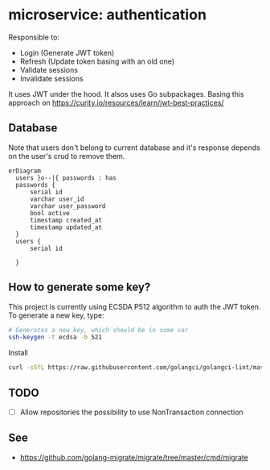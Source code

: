# microservice: authentication

Responsible to:

- Login (Generate JWT token)
- Refresh (Update token basing with an old one)
- Validate sessions
- Invalidate sessions

It uses JWT under the hood. It alsos uses Go subpackages.
Basing this approach on https://curity.io/resources/learn/jwt-best-practices/


## Database

Note that users don't belong to current database and it's response depends on
the user's crud to remove them.

```mermaid
erDiagram
  users }o--|{ passwords : has
  passwords {
      serial id
      varchar user_id
      varchar user_password
      bool active
      timestamp created_at
      timestamp updated_at
  }
  users {
      serial id

  }
```

## How to generate some key?

This project is currently using ECSDA P512 algorithm to auth the JWT token.
To generate a new key, type:

```bash
# Generates a new key, which should be in some var
ssh-keygen -t ecdsa -b 521
```


Install

```bash
curl -sSfL https://raw.githubusercontent.com/golangci/golangci-lint/master/install.sh | sh -s -- -b $(go env GOPATH)/bin v1.45.2
```

## TODO

- [ ] Allow repositories the possibility to use NonTransaction connection


## See

- https://github.com/golang-migrate/migrate/tree/master/cmd/migrate


